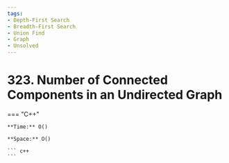 ```yaml
---
tags:
- Depth-First Search
- Breadth-First Search
- Union Find
- Graph
- Unsolved
---
```



# 323. Number of Connected Components in an Undirected Graph

=== "C++"

    **Time:** O()

    **Space:** O()

    ``` c++
    ```